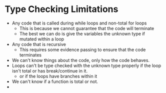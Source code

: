 # Type Checking Limitations


* Any code that is called during while loops and non-total for loops
  * This is because we cannot guarantee that the code will terminate
  * The best we can do is give the variables the unknown type if mutated within a loop
* Any code that is recursive
  * This requires some evidence passing to ensure that the code terminates
* We can't know things about the code, only how the code behaves.
* Loops can't be type checked with the unknown type properly if the loop isn't total or has break/continue in it. 
  * or if the loops have branches within it
* We can't know if a function is total or not.
* 